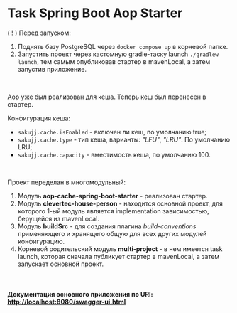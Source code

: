 <h1>Task Spring Boot Aop Starter</h1>
<p> ( ! ) Перед запуском:
<ol>
<li>Поднять базу PostgreSQL через <code>docker compose up</code> в корневой папке.</li>
<li>Запустить проект через кастомную gradle-таску launch <code>./gradlew launch</code>, тем самым опубликовав стартер в mavenLocal,
а затем запустив приложение.</li>
</ol>
</p>
<br>
<p> Aop уже был реализован для кеша. Теперь кеш был перенесен в стартер.</p>
<p> Конфигурация кеша:
<ul>
   <li><code>sakujj.cache.isEnabled</code> - включен ли кеш, по умолчанию true;</li> 
   <li><code>sakujj.cache.type</code> - тип кеша, варианты: <i>"LFU"</i>, <i>"LRU"</i>. По умолчанию LRU;</li> 
   <li><code>sakujj.cache.capacity</code> - вместимость кеша, по умолчанию 100.</li> 
</ul>
</p>
<br>
<p>Проект переделан в многомодульный: <ol>
<li>
    Модуль <b>aop-cache-spring-boot-starter</b> - реализован стартер.
</li>
<li>
    Модуль <b>clevertec-house-person</b> - находится основной проект, для которого 1-ый модуль является
implementation зависимостью, берущейся из mavenLocal.
</li>
<li>
    Модуль <b>buildSrc</b> - для создания плагина <i>build-conventions</i> применяющего и хранящего общую для всех других 
модулей конфигурацию.
</li>
<li>Корневой родительский модуль <b>multi-project</b> - в нем имеется task launch, которая сначала публикует стартер в mavenLocal,
а затем запускает основной проект.</li>
</ol>
</p>
<br>
<h4>Документация основного приложения по URI: <a href="http://localhost:8080/swagger-ui.html">http://localhost:8080/swagger-ui.html</a></h4>